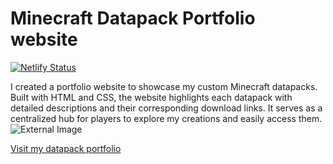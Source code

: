 # Minecraft Datapack Portfolio website
[![Netlify Status](https://api.netlify.com/api/v1/badges/13039d00-aa7c-48b1-868c-2965077bcd65/deploy-status)](https://app.netlify.com/sites/outlawf-datapacks/deploys)

I created a portfolio website to showcase my custom Minecraft datapacks. Built with HTML and CSS, the website highlights each datapack with detailed descriptions and their corresponding download links. It serves as a centralized hub for players to explore my creations and easily access them.
![External Image](https://i.imgur.com/X2f8Bkn.png)

[Visit my datapack portfolio](https://outlawf-datapacks.netlify.app/)
